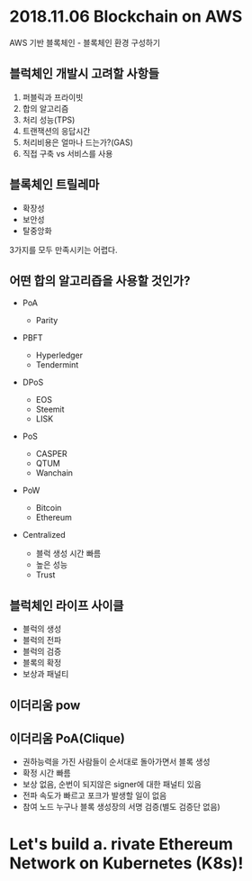 # 2018.11.06 Blockchain on AWS

AWS 기반 블록체인 - 블록체인 환경 구성하기

## 블럭체인 개발시 고려할 사항들

1. 퍼블릭과 프라이빗
2. 합의 알고리즘
3. 처리 성능(TPS)
4. 트랜잭션의 응답시간
5. 처리비용은 얼마나 드는가?(GAS)
6. 직접 구축 vs 서비스를 사용

## 블록체인 트릴레마

* 확장성
* 보안성
* 탈중앙화

3가지를 모두 만족시키는 어렵다.

## 어떤 합의 알고리즙을 사용할 것인가?
* PoA
  * Parity
* PBFT
  * Hyperledger
  * Tendermint
* DPoS
  * EOS
  * Steemit
  * LISK
* PoS
  * CASPER
  * QTUM
  * Wanchain
* PoW
  * Bitcoin
  * Ethereum

* Centralized
  * 블럭 생성 시간 빠름
  * 높은 성능
  * Trust

## 블럭체인 라이프 사이클

* 블럭의 생성
* 블럭의 전파
* 블럭의 검증
* 블록의 확정
* 보상과 패널티

## 이더리움 pow

## 이더리움 PoA(Clique)

* 권하능력을 가진 사람들이 순서대로 돌아가면서 블록 생성
* 확정 시간 빠름
* 보상 없음, 순번이 되지않은 signer에 대한 패널티 있음
* 전파 속도가 빠르고 포크가 발생할 일이 없음
* 참여 노드 누구나 블록 생성장의 서명 검증(별도 검증단 없음)

# Let's build a. rivate Ethereum Network on Kubernetes (K8s)!
